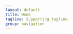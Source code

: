 ```yaml
---
layout: default
title: Home
tagline: Supporting tagline
group: navigation
---
```

<!-- {% include JB/setup %} -->
<script type="text/javascript">
  window.location.replace('{{site.posts.first.url}}');  
</script>
